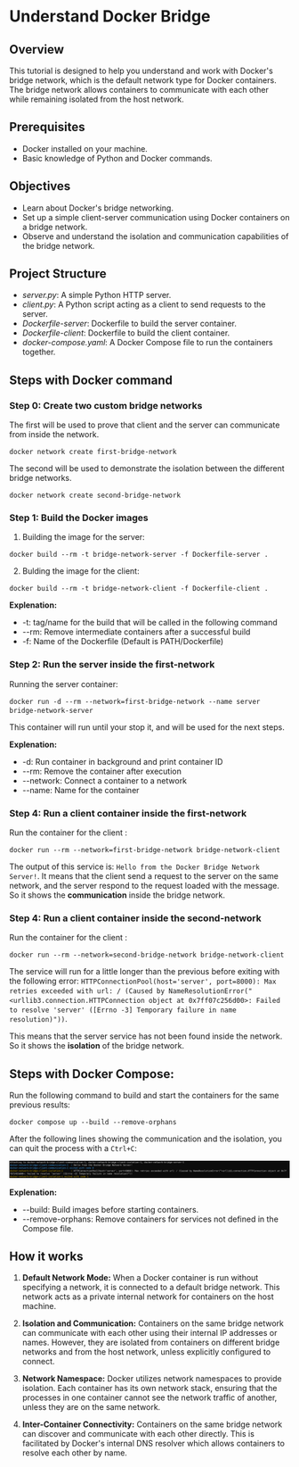 # Understand Docker Bridge

## Overview

This tutorial is designed to help you understand and work with Docker's bridge network, which is the default network type for Docker containers. The bridge network allows containers to communicate with each other while remaining isolated from the host network.

## Prerequisites

- Docker installed on your machine.
- Basic knowledge of Python and Docker commands.

## Objectives

- Learn about Docker's bridge networking.
- Set up a simple client-server communication using Docker containers on a bridge network.
- Observe and understand the isolation and communication capabilities of the bridge network.

## Project Structure

- _server.py_: A simple Python HTTP server.
- _client.py_: A Python script acting as a client to send requests to the server.
- _Dockerfile-server_: Dockerfile to build the server container.
- _Dockerfile-client_: Dockerfile to build the client container.
- _docker-compose.yaml_: A Docker Compose file to run the containers together.

## Steps with Docker command

### Step 0: Create two custom bridge networks

The first will be used to prove that client and the server can communicate from inside the network.

```
docker network create first-bridge-network
```

The second will be used to demonstrate the isolation between the different bridge networks.

```
docker network create second-bridge-network
```

### Step 1: Build the Docker images

1. Building the image for the server:

```
docker build --rm -t bridge-network-server -f Dockerfile-server .
```

2. Bulding the image for the client:

```
docker build --rm -t bridge-network-client -f Dockerfile-client .
```

**Explenation:**

- -t: tag/name for the build that will be called in the following command
- --rm: Remove intermediate containers after a successful build
- -f: Name of the Dockerfile (Default is PATH/Dockerfile)

### Step 2: Run the server inside the first-network

Running the server container:

```
docker run -d --rm --network=first-bridge-network --name server bridge-network-server
```

This container will run until your stop it, and will be used for the next steps.

**Explenation:**

- -d: Run container in background and print container ID
- --rm: Remove the container after execution
- --network: Connect a container to a network
- --name: Name for the container

### Step 4: Run a client container inside the first-network

Run the container for the client :

```
docker run --rm --network=first-bridge-network bridge-network-client
```

The output of this service is: `Hello from the Docker Bridge Network Server!`. It means that the client send a request to the server on the same network, and the server respond to the request loaded with the message.
So it shows the **communication** inside the bridge network.

### Step 4: Run a client container inside the second-network

Run the container for the client :

```
docker run --rm --network=second-bridge-network bridge-network-client
```

The service will run for a little longer than the previous before exiting with the following error: `HTTPConnectionPool(host='server', port=8000): Max retries exceeded with url: / (Caused by NameResolutionError("<urllib3.connection.HTTPConnection object at 0x7ff07c256d00>: Failed to resolve 'server' ([Errno -3] Temporary failure in name resolution)"))`.

This means that the server service has not been found inside the network. So it shows the **isolation** of the bridge network.

## Steps with Docker Compose:

Run the following command to build and start the containers for the same previous results:

```
docker compose up --build --remove-orphans
```

After the following lines showing the communication and the isolation, you can quit the process with a `Ctrl+C`:

![Alt text](image.png)

**Explenation:**

- --build: Build images before starting containers.
- --remove-orphans: Remove containers for services not defined in the Compose file.

## How it works

1. **Default Network Mode:** When a Docker container is run without specifying a network, it is connected to a default bridge network. This network acts as a private internal network for containers on the host machine.

2. **Isolation and Communication:** Containers on the same bridge network can communicate with each other using their internal IP addresses or names. However, they are isolated from containers on different bridge networks and from the host network, unless explicitly configured to connect.

3. **Network Namespace:** Docker utilizes network namespaces to provide isolation. Each container has its own network stack, ensuring that the processes in one container cannot see the network traffic of another, unless they are on the same network.

4. **Inter-Container Connectivity:** Containers on the same bridge network can discover and communicate with each other directly. This is facilitated by Docker's internal DNS resolver which allows containers to resolve each other by name.
